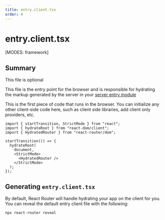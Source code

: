 ```yaml
---
title: entry.client.tsx
order: 4
---
```


# entry.client.tsx

[MODES: framework]

## Summary

<docs-info>

This file is optional

</docs-info>

This file is the entry point for the browser and is responsible for hydrating the markup generated by the server in your [server entry module][server-entry]

This is the first piece of code that runs in the browser. You can initialize any other client-side code here, such as client side libraries, add client only providers, etc.

```tsx filename=app/entry.client.tsx
import { startTransition, StrictMode } from "react";
import { hydrateRoot } from "react-dom/client";
import { HydratedRouter } from "react-router/dom";

startTransition(() => {
  hydrateRoot(
    document,
    <StrictMode>
      <HydratedRouter />
    </StrictMode>
  );
});
```

## Generating `entry.client.tsx`

By default, React Router will handle hydrating your app on the client for you. You can reveal the default entry client file with the following:

```shellscript nonumber
npx react-router reveal
```

[server-entry]: ./entry.server.tsx
